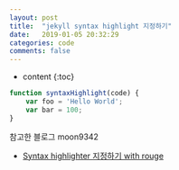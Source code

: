 ```yaml
---
layout: post
title:  "jekyll syntax highlight 지정하기"
date:   2019-01-05 20:32:29
categories: code
comments: false
---
```

* content
{:toc}

~~~javascript
function syntaxHighlight(code) {
	var foo = 'Hello World';
	var bar = 100;
}
~~~

참고한 블로그 moon9342
* [Syntax highlighter 지정하기 with rouge](https://moon9342.github.io/jekyll-rouge)
